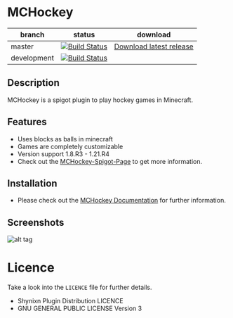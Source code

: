 # MCHockey


| branch        | status                                                                                                                                                      |  download |
| ------------- |-------------------------------------------------------------------------------------------------------------------------------------------------------------|   ---------| 
| master        | [![Build Status](https://github.com/Shynixn/MCHockey/actions/workflows/main.yml/badge.svg?branch=main)](https://github.com/Shynixn/MCHockey/actions)        |[Download latest release](https://github.com/Shynixn/MCHockey/releases)|
| development        | [![Build Status](https://github.com/Shynixn/MCHockey/actions/workflows/main.yml/badge.svg?branch=development)](https://github.com/Shynixn/MCHockey/actions) ||

## Description

MCHockey is a spigot plugin to play hockey games in Minecraft.

## Features

* Uses blocks as balls in minecraft
* Games are completely customizable
* Version support 1.8.R3 - 1.21.R4
* Check out the [MCHockey-Spigot-Page](https://www.spigotmc.org/resources/15320/) to get more information.

## Installation

* Please check out the [MCHockey Documentation](https://shynixn.github.io/MCHockey/) for further information.

## Screenshots

![alt tag](https://shynixn.github.io/MCHockey/title.png)

# Licence

Take a look into the ``LICENCE`` file for further details.

* Shynixn Plugin Distribution LICENCE
* GNU GENERAL PUBLIC LICENSE Version 3

